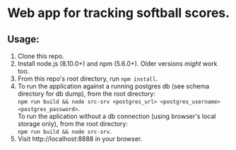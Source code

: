 # Web app for tracking softball scores.

## Usage:

1. Clone this repo.
2. Install node.js (8.10.0+) and npm (5.6.0+). Older versions *might* work too.
3. From this repo's root directory, run `npm install`.
4. To run the application against a running postgres db (see schema directory for db dump), from the root directory:  
  `npm run build && node src-srv <postgres_url> <postgres_username> <postgres_password>`.  
   To run the aplication without a db connection (using browser's local storage only), from the root directory:  
  `npm run build && node src-srv`.
5. Visit http://localhost:8888 in your browser.
